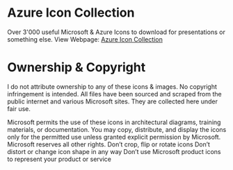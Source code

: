 # Azure Icon Collection
Over 3'000 useful Microsoft & Azure Icons to download for presentations or something else.
View Webpage: [Azure Icon Collection](https://icons.buehler.dev/)

# Ownership & Copyright
I do not attribute ownership to any of these icons & images. No copyright infringement is intended.
All files have been sourced and scraped from the public internet and various Microsoft sites. They are collected here under fair use.

Microsoft permits the use of these icons in architectural diagrams, training materials, or documentation. You may copy, distribute, and display the icons only for the permitted use unless granted explicit permission by Microsoft. Microsoft reserves all other rights.
Don’t crop, flip or rotate icons
Don’t distort or change icon shape in any way
Don’t use Microsoft product icons to represent your product or service